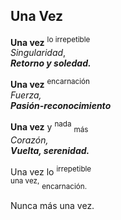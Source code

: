 
## Una Vez 

**Una vez** <sup>lo irrepetible</sup>  
_Singularidad_,  
**_Retorno y soledad._**

**Una vez** <sup>encarnación</sup>  
_Fuerza,_  
**_Pasión-reconocimiento_**

**Una vez** y <sup>nada</sup> <sub>más</sub>  
_Corazón,_  
**_Vuelta, serenidad._**

Una vez lo <sup>irrepetible  
una vez,</sup>  <sub>encarnación.</sub>

Nunca más una vez. 

